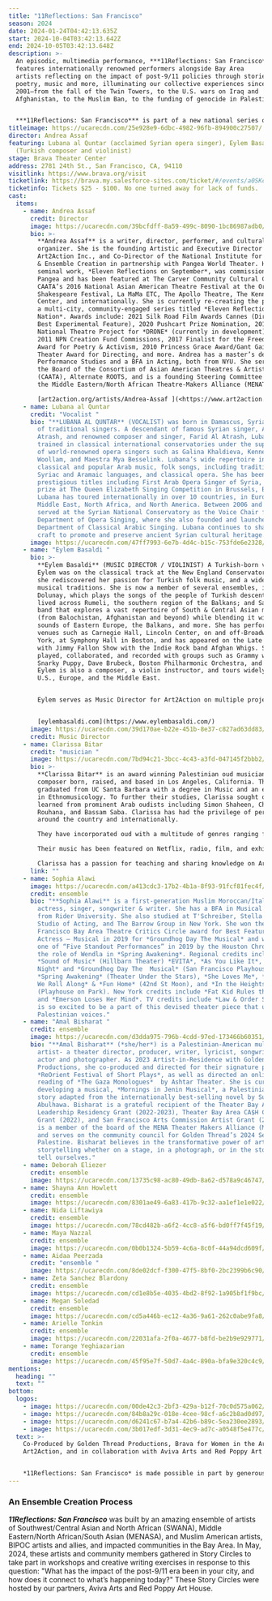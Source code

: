 ```yaml
---
title: "11Reflections: San Francisco"
season: 2024
date: 2024-01-24T04:42:13.635Z
start: 2024-10-04T03:42:13.642Z
end: 2024-10-05T03:42:13.648Z
description: >-
  An episodic, multimedia performance, ***11Reflections: San Francisco***
  features internationally renowned performers alongside Bay Area
  artists reflecting on the impact of post-9/11 policies through stories,
  poetry, music and more, illuminating our collective experiences since
  2001—from the fall of the Twin Towers, to the U.S. wars on Iraq and
  Afghanistan, to the Muslim Ban, to the funding of genocide in Palestine. 


  ***11Reflections: San Francisco*** is part of a new national series of performance works by Andrea Assaf, ***Eleven Reflections on the Nation***, a performance on Arab American identity, Wars on/of Terror, and “the constant, quiet rain of death / amidst beauty” in a post-9/11 world. In each participating city, the project engages local artists and community members.
titleimage: https://ucarecdn.com/25e928e9-6dbc-4982-96fb-894900c27507/
director: Andrea Assaf
featuring: Lubana al Quntar (acclaimed Syrian opera singer), Eylem Basaldi
  (Turkish composer and violinist)
stage: Brava Theater Center
address: 2781 24th St., San Francisco, CA, 94110
visitlink: https://www.brava.org/visit
ticketlink: https://brava.my.salesforce-sites.com/ticket/#/events/a0SKc000000wkEEMAY
ticketinfo: Tickets $25 - $100. No one turned away for lack of funds.
cast:
  items:
    - name: Andrea Assaf
      credit: Director
      image: https://ucarecdn.com/39bcfdff-8a59-499c-8090-1bc86987adb0/
      bio: >-
        **Andrea Assaf** is a writer, director, performer, and cultural
        organizer. She is the founding Artistic and Executive Director of
        Art2Action Inc., and Co-Director of the National Institute for Directing
        & Ensemble Creation in partnership with Pangea World Theater. Her
        seminal work, *Eleven Reflections on September*, was commissioned by
        Pangea and has been featured at The Carver Community Cultural Center,
        CAATA’s 2016 National Asian American Theatre Festival at the Oregon
        Shakespeare Festival, La MaMa ETC, The Apollo Theatre, The Kennedy
        Center, and internationally. She is currently re-creating the project as
        a multi-city, community-engaged series titled *Eleven Reflections on the
        Nation*. Awards include: 2021 Silk Road Film Awards Cannes (Director,
        Best Experimental Feature), 2020 Pushcart Prize Nomination, 2019 NEFA
        National Theatre Project for *DRONE* (currently in development), 2019 &
        2011 NPN Creation Fund Commissions, 2017 Finalist for the Freedom Plow
        Award for Poetry & Activism, 2010 Princess Grace Award/Gant Gaither
        Theater Award for Directing, and more. Andrea has a master’s degree in
        Performance Studies and a BFA in Acting, both from NYU. She serves on
        the Board of the Consortium of Asian American Theatres & Artists
        (CAATA), Alternate ROOTS, and is a founding Steering Committee member of
        the Middle Eastern/North African Theatre-Makers Alliance (MENATMA). \

        [art2action.org/artists/Andrea-Assaf ](<https://www.art2action.org/artists/Andrea-Assaf >)
    - name: Lubana al Quntar
      credit: "Vocalist "
      bio: "**LUBANA AL QUNTAR** (VOCALIST) was born in Damascus, Syria, to a family
        of traditional singers. A descendant of famous Syrian singer, Amal Al
        Atrash, and renowned composer and singer, Farid Al Atrash, Lubana
        trained in classical international conservatories under the supervision
        of world-renowned opera singers such as Galina Khaldieva, Kenneth
        Woollam, and Maestra Mya Besselink. Lubana’s wide repertoire includes
        classical and popular Arab music, folk songs, including traditional
        Syriac and Aramaic languages, and classical opera. She has been awarded
        prestigious titles including First Arab Opera Singer of Syria, and fifth
        prize at The Queen Elizabeth Singing Competition in Brussels, Belgium.
        Lubana has toured internationally in over 10 countries, in Europe, the
        Middle East, North Africa, and North America. Between 2006 and 2012, she
        served at the Syrian National Conservatory as the Voice Chair for the
        Department of Opera Singing, where she also founded and launched the
        Department of Classical Arabic Singing. Lubana continues to share her
        craft to promote and preserve ancient Syrian cultural heritage."
      image: https://ucarecdn.com/47ff7993-6e7b-4d4c-b15c-753fde6e2328/
    - name: "Eylem Basaldi "
      bio: >-
        **Eylem Basaldi** (MUSIC DIRECTOR / VIOLINIST) A Turkish-born violinist,
        Eylem was on the classical track at the New England Conservatory when
        she rediscovered her passion for Turkish folk music, and a wide array of
        musical traditions. She is now a member of several ensembles, including
        Dolunay, which plays the songs of the people of Turkish descent who
        lived across Rumeli, the southern region of the Balkans; and Sandaraa, a
        band that explores a vast repertoire of South & Central Asian material
        (from Balochistan, Afghanistan and beyond) while blending it with the
        sounds of Eastern Europe, the Balkans, and more. She has performed in
        venues such as Carnegie Hall, Lincoln Center, on and off-Broadway in New
        York, at Symphony Hall in Boston, and has appeared on the Late Night
        with Jimmy Fallon Show with the Indie Rock band Afghan Whigs. She has
        played, collaborated, and recorded with groups such as Grammy winner
        Snarky Puppy, Dave Brubeck, Boston Philharmonic Orchestra, and more.
        Eylem is also a composer, a violin instructor, and tours widely in the
        U.S., Europe, and the Middle East.


        Eylem serves as Music Director for Art2Action on multiple projects. She has been a lead musician in live touring production of *Eleven Reflections on September* since 2015, and is featured in the 2021 digital film. Performances with Art2Action have included the historic First Floor Theatre at La MaMa ETC, the 2016 National Asian American Theatre Festival at Oregon Shakespeare Festival (OSF, produced by CAATA), the Kennedy Center Millennium Stage as part of the 2015 Women’s Voices Theatre Festival, and more. Eylem also serves as the music director for *DRONE*, a new play by Andrea Assaf. 


        [eylembasaldi.com](https://www.eylembasaldi.com/)
      image: https://ucarecdn.com/39d170ae-b22e-451b-8e37-c827ad63dd83/
      credit: Music Director
    - name: Clarissa Bitar
      credit: "musician "
      image: https://ucarecdn.com/7bd94c21-3bcc-4c43-a3fd-047145f2bbb2/
      bio: >-
        **Clarissa Bitar** is an award winning Palestinian oud musician and
        composer born, raised, and based in Los Angeles, California. They
        graduated from UC Santa Barbara with a degree in Music and an emphasis
        in Ethnomusicology. To further their studies, Clarissa sought out and
        learned from prominent Arab oudists including Simon Shaheen, Charbel
        Rouhana, and Bassam Saba. Clarissa has had the privilege of performing
        around the country and internationally.

        They have incorporated oud with a multitude of genres ranging from R&B to Pop to Hip Hop and Rap. Their latest album titled 'Hassan Sabi' is out now on all streaming platforms.

        Their music has been featured on Netflix, radio, film, and exhibits around the world. They released a joint poetry-oud EP with Palestinian poet Mohammed El-Kurd in January of 2019 titled Bellydancing on Wounds as well as their solo EP Bayati.

        Clarissa has a passion for teaching and sharing knowledge on Arab music and Palestinian culture, as well as performing and hopes to continue to carve out spaces for oud share this tradition with others. [clarissabitar.com](https://clarissabitar.com/#/)
      link: ""
    - name: Sophia Alawi
      image: https://ucarecdn.com/a413cdc3-17b2-4b1a-8f93-91fcf81fec4f/
      credit: ensemble
      bio: "**Sophia Alawi** is a first-generation Muslim Moroccan/Italian American
        actress, singer, songwriter & writer. She has a BFA in Musical Theater
        from Rider University. She also studied at T'Schreiber, Stella Adler
        Studio of Acting, and The Barrow Group in New York. She won the San
        Francisco Bay Area Theatre Critics Circle award for Best Featured
        Actress – Musical in 2019 for *Groundhog Day The Musical* and was named
        one of “Five Standout Performances” in 2019 by the Houston Chronicle for
        the role of Wendla in *Spring Awakening*. Regional credits include
        *Sound of Music* (Hillbarn Theater) *EVITA*, *As You Like It*, *Twelfth
        Night* and *Groundhog Day The  Musical* (San Francisco Playhouse),
        *Spring Awakening* (Theater Under the Stars), *She Loves Me*, *Merrily
        We Roll Along* & *Fun Home* (42nd St Moon), and *In the Heights*
        (Playhouse on Park). New York credits include *Fat Kid Rules the World*,
        and *Emerson Loses Her Mind*. TV credits include *Law & Order SVU*. She
        is so excited to be a part of this devised theater piece that uplifts
        Palestinian voices."
    - name: "Amal Bisharat "
      credit: ensemble
      image: https://ucarecdn.com/d3dda975-796b-4cdd-97ed-173466b60351/
      bio: "**Amal Bisharat** (*she/her*) is a Palestinian-American multidisciplinary
        artist- a theater director, producer, writer, lyricist, songwriter,
        actor and photographer. As 2023 Artist-in-Residence with Golden Thread
        Productions, she co-produced and directed for their signature program
        *ReOrient Festival of Short Plays*, as well as directed an online
        reading of *The Gaza Monologues*  by Ashtar Theater. She is currently
        developing a musical, *Mornings in Jenin Musical*, a Palestinian refugee
        story adapted from the internationally best-selling novel by Susan
        Abulhawa. Bisharat is a grateful recipient of the Theater Bay Area Arts
        Leadership Residency Grant (2022-2023), Theater Bay Area CA$H Creates
        Grant (2022), and San Francisco Arts Commission Artist Grant (2023). She
        is a member of the board of the MENA Theater Makers Alliance (MENATMA)
        and serves on the community council for Golden Thread’s 2024 Season for
        Palestine. Bisharat believes in the transformative power of art and
        storytelling whether on a stage, in a photograph, or in the stories we
        tell ourselves."
    - name: Deborah Eliezer
      credit: ensemble
      image: https://ucarecdn.com/13735c98-ac80-49db-8a62-d578a9c46747/
    - name: Shayna Ann Howlett
      credit: ensemble
      image: https://ucarecdn.com/8301ae49-6a83-417b-9c32-aa1ef1e1e022/
    - name: Nida Liftawiya
      credit: ensemble
      image: https://ucarecdn.com/78cd482b-a6f2-4cc8-a5f6-bd0ff7f45f19/
    - name: Maya Nazzal
      credit: ensemble
      image: https://ucarecdn.com/0b0b1324-5b59-4c6a-8c0f-44a94dcd609f/
    - name: Aidaa Peerzada
      credit: "ensemble "
      image: https://ucarecdn.com/8de02dcf-f300-47f5-8bf0-2bc2399b6c90/
    - name: Zeta Sanchez Blardony
      credit: ensemble
      image: https://ucarecdn.com/cd1e8b5e-4035-4bd2-8f92-1a905bf1f9bc/
    - name: Megan Soledad
      credit: ensemble
      image: https://ucarecdn.com/cd5a446b-ec12-4a36-9a61-262c0abe9fa8/
    - name: Arielle Tonkin
      credit: ensemble
      image: https://ucarecdn.com/22031afa-2f0a-4677-b8fd-be2b9e929771/
    - name: Torange Yeghiazarian
      credit: ensemble
      image: https://ucarecdn.com/45f95e7f-50d7-4a4c-890a-bfa9e320c4c9/
mentions:
  heading: ""
  text: ""
bottom:
  logos:
    - image: https://ucarecdn.com/00de42c3-2bf3-429a-b12f-70c0d575a062/
    - image: https://ucarecdn.com/84b8a29c-018e-4cee-98cf-a6c2b8ad0d97/
    - image: https://ucarecdn.com/d6241c67-b7a4-42b6-b89c-5ea230ee2893/
    - image: https://ucarecdn.com/3b017edf-3d31-4ec9-ad7c-a0548f5e477c/
  text: >-
    Co-Produced by Golden Thread Productions, Brava for Women in the Arts,
    Art2Action, and in collaboration with Aviva Arts and Red Poppy Art House.


    *11Reflections: San Francisco* is made possible in part by generous support from the Sam Mazza Foundation, the Zellerbach Family Foundation, Women Arts, and the Walter and Elise Haas Foundation. Additional Art2Action funding is provided by the Ford Foundation.
---
```

### An Ensemble Creation Process

***11Reflections: San Francisco*** w﻿as built by an amazing ensemble of artists of Southwest/Central Asian and North African (SWANA), Middle Eastern/North African/South Asian (MENASA), and Muslim American artists, BIPOC artists and allies, and impacted communities in the Bay Area. In May, 2024, these artists and community members gathered in Story Circles to take part in workshops and creative writing exercises in response to this question: "What has the impact of the post-9/11 era been in your city, and how does it connect to what’s happening today?" T﻿hese Story Circles were hosted by our partners, Aviva Arts and Red Poppy Art House.